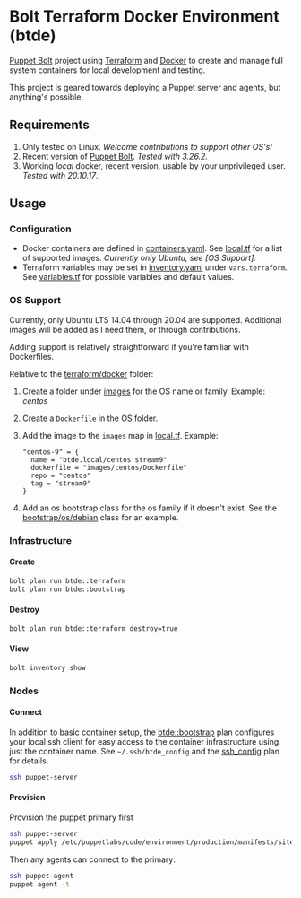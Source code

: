 # Bolt Terraform Docker Environment (btde)

[Puppet Bolt] project using [Terraform] and [Docker] to create and manage
full system containers for local development and testing.

This project is geared towards deploying a Puppet server and agents,
but anything's possible.

## Requirements

1. Only tested on Linux.
   _Welcome contributions to support other OS's!_
1. Recent version of [Puppet Bolt].
   _Tested with 3.26.2._
1. Working _local_ docker, recent version, usable by your unprivileged user.
   _Tested with 20.10.17_.

## Usage

### Configuration

* Docker containers are defined in [containers.yaml].
  See [local.tf] for a list of supported images.
  _Currently only Ubuntu, see [OS Support]._
* Terraform variables may be set in [inventory.yaml] under `vars.terraform`.
  See [variables.tf] for possible variables and default values.

### OS Support

Currently, only Ubuntu LTS 14.04 through 20.04 are supported. Additional
images will be added as I need them, or through contributions.

Adding support is relatively straightforward if you're familiar with
Dockerfiles.

Relative to the [terraform/docker] folder:

1. Create a folder under [images] for the OS name or family.
   Example: _centos_
2. Create a `Dockerfile` in the OS folder.
3. Add the image to the `images` map in [local.tf]. Example:

       "centos-9" = {
         name = "btde.local/centos:stream9"
         dockerfile = "images/centos/Dockerfile"
         repo = "centos"
         tag = "stream9"
       }
4. Add an os bootstrap class for the os family if it doesn't exist.
   See the [bootstrap/os/debian] class for an example.

### Infrastructure

#### Create

```sh
bolt plan run btde::terraform
bolt plan run btde::bootstrap
```

#### Destroy

```sh
bolt plan run btde::terraform destroy=true
```

#### View

```sh
bolt inventory show
```

### Nodes

#### Connect

In addition to basic container setup, the [btde::bootstrap] plan configures
your local ssh client for easy access to the container infrastructure using
just the container name.
See `~/.ssh/btde_config` and the [ssh_config] plan for details.

```sh
ssh puppet-server
```

#### Provision

Provision the puppet primary first

```sh
ssh puppet-server
puppet apply /etc/puppetlabs/code/environment/production/manifests/site.pp
```

Then any agents can connect to the primary:

```sh
ssh puppet-agent
puppet agent -t
```

[btde::bootstrap]: plans/bootstrap.pp
[inventory.yaml]: inventory.yaml
[containers.yaml]: containers.yaml
[ssh_config]: plans/local/ssh_config.pp
[Docker]: https://docker.com
[Terraform]: https://terraform.io
[Puppet Bolt]: https://puppet.com/docs/bolt/
[variables.tf]: terraform/docker/variables.tf
[local.tf]: terraform/docker/local.tf
[terraform/docker]: terraform/docker
[images]: terraform/docker/images
[bootstrap/os/debian]: manifests/bootstrap/os/debian.pp
